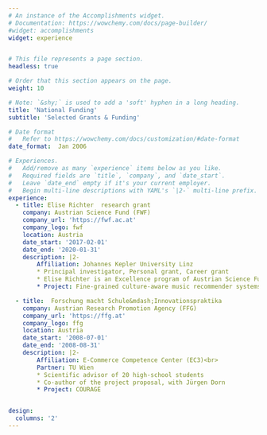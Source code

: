 ```yaml
---
# An instance of the Accomplishments widget.
# Documentation: https://wowchemy.com/docs/page-builder/
#widget: accomplishments
widget: experience


# This file represents a page section.
headless: true

# Order that this section appears on the page.
weight: 10

# Note: `&shy;` is used to add a 'soft' hyphen in a long heading.
title: 'National Funding'
subtitle: 'Selected Grants & Funding'

# Date format
#   Refer to https://wowchemy.com/docs/customization/#date-format
date_format:  Jan 2006

# Experiences.
#   Add/remove as many `experience` items below as you like.
#   Required fields are `title`, `company`, and `date_start`.
#   Leave `date_end` empty if it's your current employer.
#   Begin multi-line descriptions with YAML's `|2-` multi-line prefix.
experience:
  - title: Elise Richter  research grant
    company: Austrian Science Fund (FWF)
    company_url: 'https://fwf.ac.at'
    company_logo: fwf
    location: Austria
    date_start: '2017-02-01'
    date_end: '2020-01-31'
    description: |2-
        Affiliation: Johannes Kepler University Linz
        * Principal investigator, Personal grant, Career grant
        * Elise Richter is an Excellence program of Austrian Science Fund (FWF)
        * Project: Fine-grained culture-aware music recommender systems

  - title:  Forschung macht Schule&mdash;Innovationspraktika
    company: Austrian Research Promotion Agency (FFG)
    company_url: 'https://ffg.at'
    company_logo: ffg
    location: Austria
    date_start: '2008-07-01'
    date_end: '2008-08-31'
    description: |2-
        Affiliation: E-Commerce Competence Center (EC3)<br>
        Partner: TU Wien
        * Scientific advisor of 20 high-school students
        * Co-author of the project proposal, with Jürgen Dorn
        * Project: COURAGE


design:
  columns: '2' 
---
```

